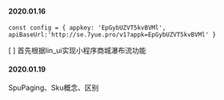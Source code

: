 #### 2020.01.16
`const config = {
     appkey: 'EpGybUZVT5kvBVMl',
     apiBaseUrl:'http://se.7yue.pro/v1?appk=EpGybUZVT5kvBVMl'
 }
`

[ ] 首先根据lin_ui实现小程序商城瀑布流功能
#### 2020.01.19
SpuPaging、Sku概念、区别